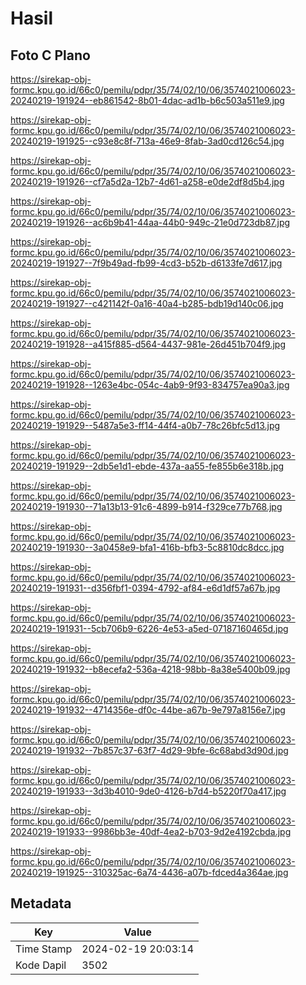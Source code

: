 # Hasil

## Foto C Plano

https://sirekap-obj-formc.kpu.go.id/66c0/pemilu/pdpr/35/74/02/10/06/3574021006023-20240219-191924--eb861542-8b01-4dac-ad1b-b6c503a511e9.jpg

https://sirekap-obj-formc.kpu.go.id/66c0/pemilu/pdpr/35/74/02/10/06/3574021006023-20240219-191925--c93e8c8f-713a-46e9-8fab-3ad0cd126c54.jpg

https://sirekap-obj-formc.kpu.go.id/66c0/pemilu/pdpr/35/74/02/10/06/3574021006023-20240219-191926--cf7a5d2a-12b7-4d61-a258-e0de2df8d5b4.jpg

https://sirekap-obj-formc.kpu.go.id/66c0/pemilu/pdpr/35/74/02/10/06/3574021006023-20240219-191926--ac6b9b41-44aa-44b0-949c-21e0d723db87.jpg

https://sirekap-obj-formc.kpu.go.id/66c0/pemilu/pdpr/35/74/02/10/06/3574021006023-20240219-191927--7f9b49ad-fb99-4cd3-b52b-d6133fe7d617.jpg

https://sirekap-obj-formc.kpu.go.id/66c0/pemilu/pdpr/35/74/02/10/06/3574021006023-20240219-191927--c421142f-0a16-40a4-b285-bdb19d140c06.jpg

https://sirekap-obj-formc.kpu.go.id/66c0/pemilu/pdpr/35/74/02/10/06/3574021006023-20240219-191928--a415f885-d564-4437-981e-26d451b704f9.jpg

https://sirekap-obj-formc.kpu.go.id/66c0/pemilu/pdpr/35/74/02/10/06/3574021006023-20240219-191928--1263e4bc-054c-4ab9-9f93-834757ea90a3.jpg

https://sirekap-obj-formc.kpu.go.id/66c0/pemilu/pdpr/35/74/02/10/06/3574021006023-20240219-191929--5487a5e3-ff14-44f4-a0b7-78c26bfc5d13.jpg

https://sirekap-obj-formc.kpu.go.id/66c0/pemilu/pdpr/35/74/02/10/06/3574021006023-20240219-191929--2db5e1d1-ebde-437a-aa55-fe855b6e318b.jpg

https://sirekap-obj-formc.kpu.go.id/66c0/pemilu/pdpr/35/74/02/10/06/3574021006023-20240219-191930--71a13b13-91c6-4899-b914-f329ce77b768.jpg

https://sirekap-obj-formc.kpu.go.id/66c0/pemilu/pdpr/35/74/02/10/06/3574021006023-20240219-191930--3a0458e9-bfa1-416b-bfb3-5c8810dc8dcc.jpg

https://sirekap-obj-formc.kpu.go.id/66c0/pemilu/pdpr/35/74/02/10/06/3574021006023-20240219-191931--d356fbf1-0394-4792-af84-e6d1df57a67b.jpg

https://sirekap-obj-formc.kpu.go.id/66c0/pemilu/pdpr/35/74/02/10/06/3574021006023-20240219-191931--5cb706b9-6226-4e53-a5ed-07187160465d.jpg

https://sirekap-obj-formc.kpu.go.id/66c0/pemilu/pdpr/35/74/02/10/06/3574021006023-20240219-191932--b8ecefa2-536a-4218-98bb-8a38e5400b09.jpg

https://sirekap-obj-formc.kpu.go.id/66c0/pemilu/pdpr/35/74/02/10/06/3574021006023-20240219-191932--4714356e-df0c-44be-a67b-9e797a8156e7.jpg

https://sirekap-obj-formc.kpu.go.id/66c0/pemilu/pdpr/35/74/02/10/06/3574021006023-20240219-191932--7b857c37-63f7-4d29-9bfe-6c68abd3d90d.jpg

https://sirekap-obj-formc.kpu.go.id/66c0/pemilu/pdpr/35/74/02/10/06/3574021006023-20240219-191933--3d3b4010-9de0-4126-b7d4-b5220f70a417.jpg

https://sirekap-obj-formc.kpu.go.id/66c0/pemilu/pdpr/35/74/02/10/06/3574021006023-20240219-191933--9986bb3e-40df-4ea2-b703-9d2e4192cbda.jpg

https://sirekap-obj-formc.kpu.go.id/66c0/pemilu/pdpr/35/74/02/10/06/3574021006023-20240219-191925--310325ac-6a74-4436-a07b-fdced4a364ae.jpg


## Metadata

| Key        | Value               |
| ---------- | ------------------- |
| Time Stamp | 2024-02-19 20:03:14 |
| Kode Dapil | 3502                |



